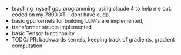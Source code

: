 - teaching myself gpu programming. using claude 4 to help me out. coded on my 7800 XT. i dont have cuda.
- basic gpu kernels for building LLM's are implemented,
- transformer structs implemented
- basic Tensor functinoality
- TODO/IPR: backwards kernels, keeping track of gradients, gradient computation
